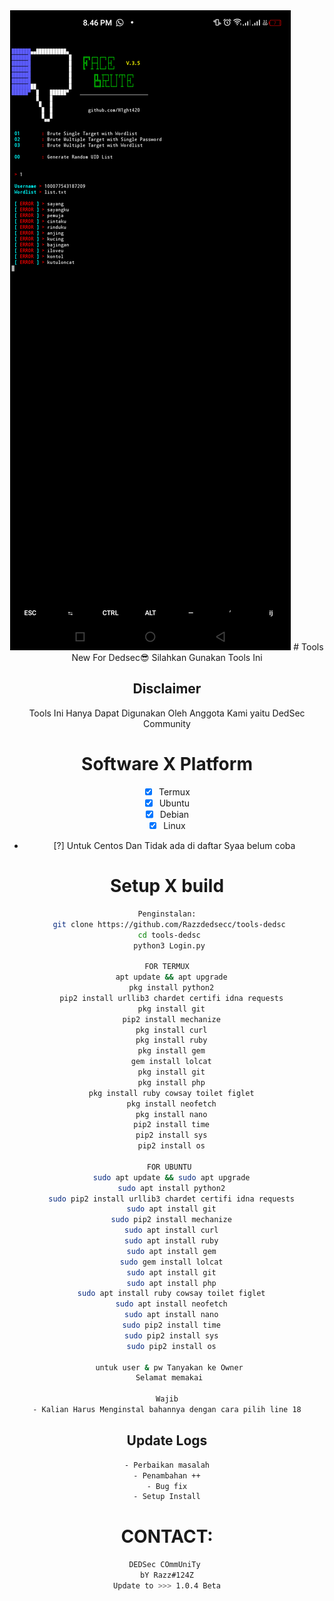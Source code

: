 <div align=center>
<img src="Screenshot_20230430-204646.png">
# Tools New For Dedsec😎
Silahkan Gunakan Tools Ini

## Disclaimer
Tools Ini Hanya Dapat Digunakan Oleh Anggota Kami
yaitu DedSec Community

# Software X Platform
- [x] Termux
- [x] Ubuntu
- [x] Debian
- [x] Linux
- [?] Untuk Centos Dan Tidak ada di daftar Syaa belum coba

# Setup X build
```sh
Penginstalan:
 git clone https://github.com/Razzdedsecc/tools-dedsc
 cd tools-dedsc
 python3 Login.py

FOR TERMUX
  apt update && apt upgrade
  pkg install python2
  pip2 install urllib3 chardet certifi idna requests
  pkg install git
  pip2 install mechanize
  pkg install curl
  pkg install ruby
  pkg install gem
  gem install lolcat
  pkg install git
  pkg install php
  pkg install ruby cowsay toilet figlet
  pkg install neofetch
  pkg install nano
  pip2 install time
  pip2 install sys
  pip2 install os
  
 FOR UBUNTU
  sudo apt update && sudo apt upgrade
  sudo apt install python2
  sudo pip2 install urllib3 chardet certifi idna requests
  sudo apt install git
  sudo pip2 install mechanize
  sudo apt install curl
  sudo apt install ruby
  sudo apt install gem
  sudo gem install lolcat
  sudo apt install git
  sudo apt install php
  sudo apt install ruby cowsay toilet figlet
  sudo apt install neofetch
  sudo apt install nano
  sudo pip2 install time
  sudo pip2 install sys
  sudo pip2 install os

 untuk user & pw Tanyakan ke Owner
 Selamat memakai

Wajib
- Kalian Harus Menginstal bahannya dengan cara pilih line 18
```
## Update Logs
```sh
- Perbaikan masalah
- Penambahan ++
- Bug fix
- Setup Install
```

# CONTACT:
```sh
DEDSec COmmUniTy 
bY Razz#124Z
Update to >>> 1.0.4 Beta
```
